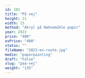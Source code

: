 ```yaml
---
id: 101
title: "På vej"
height: 21
width: 15
method: "Akryl på Hahnemühle papir"
year: 2023
price: "400"
exPrice: "400"
status: ""
fileName: "2023-en-route.jpg"
medie: "paperpainting"
draft: "False"
slug: "paa-vej"
weight: "135"
---
```

